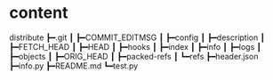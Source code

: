 # content
distribute
 ┣━.git
 ┃ ┣━COMMIT_EDITMSG
 ┃ ┣━config
 ┃ ┣━description
 ┃ ┣━FETCH_HEAD
 ┃ ┣━HEAD
 ┃ ┣━hooks
 ┃ ┣━index
 ┃ ┣━info
 ┃ ┣━logs
 ┃ ┣━objects
 ┃ ┣━ORIG_HEAD
 ┃ ┣━packed-refs
 ┃ ┗━refs
 ┣━header.json
 ┣━info.py
 ┣━README.md
 ┗━test.py
